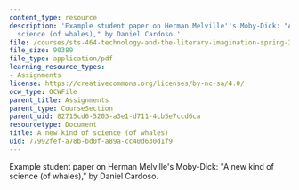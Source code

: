 ```yaml
---
content_type: resource
description: 'Example student paper on Herman Melville''s Moby-Dick: "A new kind of
  science (of whales)," by Daniel Cardoso.'
file: /courses/sts-464-technology-and-the-literary-imagination-spring-2008/77992fefa78bbd0fa89acc40d630d1f9_dcardoso_wk6.pdf
file_size: 90389
file_type: application/pdf
learning_resource_types:
- Assignments
license: https://creativecommons.org/licenses/by-nc-sa/4.0/
ocw_type: OCWFile
parent_title: Assignments
parent_type: CourseSection
parent_uid: 82715cd6-5203-a3e1-d711-4cb5e7ccd6ca
resourcetype: Document
title: A new kind of science (of whales)
uid: 77992fef-a78b-bd0f-a89a-cc40d630d1f9
---
```

Example student paper on Herman Melville's Moby-Dick: "A new kind of science (of whales)," by Daniel Cardoso.